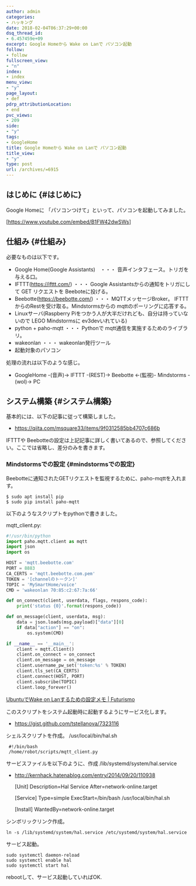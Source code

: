 ```yaml
---
author: admin
categories:
- ハッキング
date: 2018-02-04T06:37:29+00:00
dsq_thread_id:
- 6.457459e+09
excerpt: Google Homeから Wake on Lanで パソコン起動
follow:
- follow
fullscreen_view:
- "n"
index:
- index
menu_view:
- "y"
page_layout:
- def
pdrp_attributionLocation:
- end
pvc_views:
- 209
side:
- "y"
tags:
- GoogleHome
title: Google Homeから Wake on Lanで パソコン起動
title_view:
- "y"
type: post
url: /archives/=6915
---
```


## はじめに {#はじめに}

Google Homeに 「パソコンつけて」といって、パソコンを起動してみました。

[https://www.youtube.com/embed/B1FW42dwSWs]

## 仕組み {#仕組み}

必要なものは以下です。

  * Google Home(Google Assistants)　・・・ 音声インタフェース。トリガを与える口。
  * IFTTT(<https://ifttt.com/>) ・・・ Google Assistantsからの通知をトリガにして GET リクエストを Beeboteに投げる。
  * Beebotte(<https://beebotte.com/>) ・・・ MQTTメッセージBroker。 IFTTTからのRestを受け取る。Mindstormsからの mqttのポーリングに応答する。
  * Linuxサーバ(Raspberry Piをつかう人が大半だけれども、自分は持っていないので LEGO Mindstormsに ev3devいれている)
  * python + paho-mqtt ・・・ Pythonで mqtt通信を実施するためのライブラリ。
  * wakeonlan ・・・ wakeonlan発行ツール
  * 起動対象のパソコン

処理の流れは以下のような感じ。

  * GoogleHome -(音声)→ IFTTT -(REST)→ Beebotte ←(監視)- Mindstorms -(wol)-> PC

## システム構築 {#システム構築}

基本的には、以下の記事に従って構築しました。

  * <https://qiita.com/msquare33/items/9f0312585bb4707c686b>

IFTTTや Beebotteの設定は上記記事に詳しく書いてあるので、参照してください。ここでは省略し、差分のみを書きます。

### Mindstormsでの設定 {#mindstormsでの設定}

Beebotteに通知されたGETリクエストを監視するために、paho-mqttを入れます。

    $ sudo apt install pip
    $ sudo pip install paho-mqtt
    

以下のようなスクリプトをpythonで書きました。

mqtt_client.py:

```python
#!/usr/bin/python
import paho.mqtt.client as mqtt
import json
import os

HOST = 'mqtt.beebotte.com'
PORT = 8883
CA_CERTS = 'mqtt.beebotte.com.pem'
TOKEN = '[channelのトークン]'
TOPIC = 'MySmartHome/voice'
CMD = 'wakeonlan 70:85:c2:67:7a:66'

def on_connect(client, userdata, flags, respons_code):
    print('status {0}'.format(respons_code))

def on_message(client, userdata, msg):
    data = json.loads(msg.payload)["data"][0]
    if data["action"] == "on":
        os.system(CMD)

if __name__ == '__main__':
    client = mqtt.Client()
    client.on_connect = on_connect
    client.on_message = on_message
    client.username_pw_set('token:%s' % TOKEN)
    client.tls_set(CA_CERTS)
    client.connect(HOST, PORT)
    client.subscribe(TOPIC)
    client.loop_forever()
```

[UbuntuでWake on Lanするための設定メモ | Futurismo][1]

このスクリプトをシステム起動時に起動するようにサービス化します。

  * <https://gist.github.com/tstellanova/7323116>

シェルスクリプトを作成。 /usr/local/bin/hal.sh

     #!/bin/bash
     /home/robot/scripts/mqtt_client.py 
    

サービスファイルを以下のように、作成 /lib/systemd/system/hal.service

  * <http://kernhack.hatenablog.com/entry/2014/09/20/110938>

      [Unit]
      Description=Hal Service
      After=network-online.target
    
      [Service]
      Type=simple
      ExecStart=/bin/bash /usr/local/bin/hal.sh
    
      [Install]
      WantedBy=network-online.target
    

シンボリックリンク作成。

    ln -s /lib/systemd/system/hal.service /etc/systemd/system/hal.service
    

サービス起動。

    sudo systemctl daemon-reload
    sudo systemctl enable hal
    sudo systemctl start hal
    

rebootして、サービス起動していればOK.

 [1]: http://futurismo.biz/archives/6885
